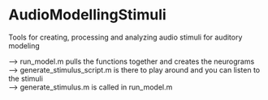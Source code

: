 # AudioModellingStimuli
Tools for creating, processing and analyzing audio stimuli for auditory modeling

--> run_model.m pulls the functions together and creates the neurograms  
--> generate_stimulus_script.m is there to play around and you can listen to the stimuli  
--> generate_stimulus.m is called in run_model.m  




